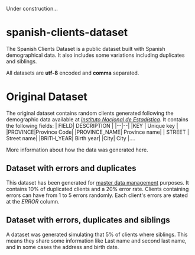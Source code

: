 Under construction...

# spanish-clients-dataset

The Spanish Clients Dataset is a public dataset built with Spanish demographical data. It also includes some variations including duplicates and siblings.

All datasets are **utf-8** encoded and **comma** separated.

# Original Dataset

The original dataset contains random clients generated following the demographic data available at *[Instituto Nacional de Estadística](https://www.ine.es/)*. It contains the following fields:
| FIELD| DESCRIPTION  |
|--|--|
|KEY  | Unique key |
|PROVINCE|Province Code|
|PROVINCE_NAME| Province name|
| STREET | Street name|
|BRITH_YEAR| Birth year|
|City| City 
|....

More information about how the data was generated here. 



## Dataset with errors and duplicates

This dataset has been generated for [master data management](https://en.wikipedia.org/wiki/Master_data_management) purposes. It contains 10% of duplicated clients and a 20% error rate. Clients containing errors can have from 1 to 5 errors randomly. Each client's errors are stated at the *ERROR* column. 

## Dataset with errors, duplicates and siblings

A dataset was generated simulating that 5% of clients where siblings. This means they share some information like Last name and second last name, and in some cases the address and birth date. 

